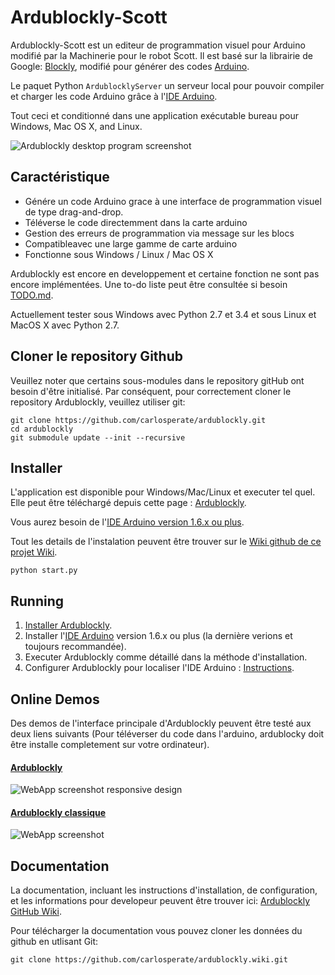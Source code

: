 # Ardublockly-Scott
Ardublockly-Scott est un editeur de programmation visuel pour Arduino modifié par la Machinerie pour le robot Scott. Il est basé sur la librairie de Google: [Blockly][1], modifié pour générer des codes [Arduino][15].

Le paquet Python `ArdublocklyServer` un serveur local pour pouvoir compiler et charger les code Arduino grâce à l'[IDE Arduino][2].

Tout ceci et conditionné dans une application exécutable bureau pour Windows, Mac OS X, and Linux.

![Ardublockly desktop program screenshot](https://camo.githubusercontent.com/ac2ae3998fc8c77e55effe4c9cbd84031c473fbe/687474703a2f2f6361726c6f737065726174652e6769746875622e696f2f61726475626c6f636b6c792f696d616765732f73637265656e73686f745f6465736b746f705f312e706e67)


## Caractéristique
* Génére un code Arduino grace à une interface de programmation visuel de type drag-and-drop.
* Téléverse le code directemment dans la carte arduino
* Gestion des erreurs de programmation via message sur les blocs
* Compatibleavec une large gamme de carte arduino
* Fonctionne sous Windows / Linux / Mac OS X

Ardublockly est encore en developpement et certaine fonction ne sont pas encore implémentées. Une to-do liste peut être consultée si besoin [TODO.md][3].

Actuellement tester sous Windows avec Python 2.7 et 3.4 et sous Linux et MacOS X avec Python 2.7.


## Cloner le repository Github
Veuillez noter que certains sous-modules dans le repository gitHub ont besoin d'être initialisé. Par conséquent, pour correctement cloner le repository Ardublockly, veuillez utiliser git:

```
git clone https://github.com/carlosperate/ardublockly.git
cd ardublockly
git submodule update --init --recursive
```


## Installer
L'application est disponible pour Windows/Mac/Linux et executer tel quel. Elle peut être téléchargé depuis cette page : [Ardublockly][4].

Vous aurez besoin de l'[IDE Arduino version 1.6.x ou plus][2].

Tout les details de l'instalation peuvent être trouver sur le [Wiki github de ce projet Wiki][5].

```
python start.py
```

## Running
1. [Installer Ardublockly][5].
2. Installer l'[IDE Arduino][2] version 1.6.x ou plus (la dernière verions et toujours recommandée).
3. Executer Ardublockly comme détaillé dans la méthode d'installation.
3. Configurer Ardublockly pour localiser l'IDE Arduino : [Instructions][6].


## Online Demos
Des demos de l'interface principale d'Ardublockly peuvent être testé aux deux liens suivants (Pour téléverser du code dans l'arduino, ardublocky doit être installe completement sur votre ordinateur).

#### [Ardublockly][10]
![WebApp screenshot responsive design][web_screenshot_responsive]

#### [Ardublockly classique][11]
![WebApp screenshot][web_screenshot_classic]


## Documentation
La documentation, incluant les instructions d'installation, de configuration, et les informations pour developeur peuvent être trouver ici: [Ardublockly GitHub Wiki][7].

Pour télécharger la documentation vous pouvez cloner les données du github en utlisant Git:

```
git clone https://github.com/carlosperate/ardublockly.wiki.git
```

[1]: https://developers.google.com/blockly/
[2]: http://www.arduino.cc/en/main/software/
[3]: TODO.md
[4]: https://github.com/carlosperate/ardublockly/releases/
[5]: https://github.com/carlosperate/ardublockly/wiki/Installing-Ardublockly
[6]: https://github.com/carlosperate/ardublockly/wiki/Configure-Ardublockly
[7]: https://github.com/carlosperate/ardublockly/wiki
[8]: https://github.com/carlosperate/ardublockly/compare/blockly-original...master
[9]: https://github.com/carlosperate/ardublockly/blob/master/LICENSE
[10]: http://ardublockly.embeddedlog.com/demo/index.html
[11]: http://ardublockly.embeddedlog.com/demo/classic/index.html
[12]: http://ardublockly-builds.s3-website-us-west-2.amazonaws.com/index.html?prefix=linux/
[13]: http://ardublockly-builds.s3-website-us-west-2.amazonaws.com/index.html?prefix=windows/
[14]: http://ardublockly-builds.s3-website-us-west-2.amazonaws.com/index.html?prefix=mac/
[15]: http://www.arduino.cc
[16]: https://github.com/BlocklyDuino/BlocklyDuino
[17]: blockly/README.md

[desktop_screeshot]: http://carlosperate.github.io/ardublockly/images/screenshot_desktop_1.png
[web_screenshot_responsive]: http://carlosperate.github.io/ardublockly/images/screenshot_material_all_small.jpg
[web_screenshot_classic]: http://carlosperate.github.io/ardublockly/images/screenshot_1.png
